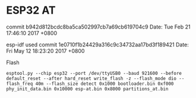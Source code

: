ESP32 AT
===========================
commit b942d812bcdc8ba5ca502997cb7a69cb619704c9
Date:   Tue Feb 21 17:46:10 2017 +0800

esp-idf used
	commit 1e0710f1b24429a316c9c34732aa17bd3f189421
	Date:   Fri May 12 18:23:20 2017 +0800

Flash

	esptool.py --chip esp32 --port /dev/ttyUSB0 --baud 921600 --before default_reset --after hard_reset write_flash -z --flash_mode dio --flash_freq 40m --flash_size detect 0x1000 bootloader.bin 0xf000 phy_init_data.bin 0x10000 esp-at.bin 0x8000 partitions_at.bin

